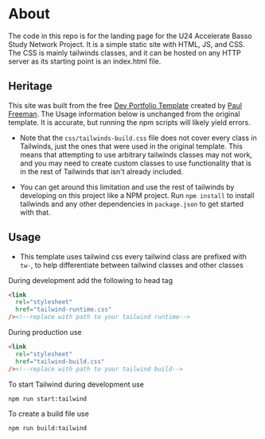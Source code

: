 # About

The code in this repo is for the landing page for the U24 Accelerate Basso Study Network Project. It is a simple static site with HTML, JS, and CSS. The CSS is mainly tailwinds classes, and it can be hosted on any HTTP server as its starting point is an index.html file.

## Heritage

This site was built from the free [Dev Portfolio Template](https://jamie-dev-portfolio.netlify.app/) created by [Paul Freeman](https://github.com/PaulleDemon). The Usage information below is unchanged from the original template. It is accurate, but running the npm scripts will likely yield errors.

- Note that the `css/tailwinds-build.css` file does not cover every class in Tailwinds, just the ones that were used in the original template. This means that attempting to use arbitrary tailwinds classes may not work, and you may need to create custom classes to use functionality that is in the rest of Tailwinds that isn't already included.

- You can get around this limitation and use the rest of tailwinds by developing on this project like a NPM project. Run `npm install` to install tailwinds and any other dependencies in `package.json` to get started with that.

## Usage

- This template uses tailwind css every tailwind class are prefixed with `tw-`, to help differentiate
  between tailwind classes and other classes

During development add the following to head tag

```html
<link
  rel="stylesheet"
  href="tailwind-runtime.css"
/><!--replace with path to your tailwind runtime-->
```

During production use

```html
<link
  rel="stylesheet"
  href="tailwind-build.css"
/><!--replace with path to your tailwind build-->
```

To start Tailwind during development use

```html
npm run start:tailwind
```

To create a build file use

```html
npm run build:tailwind
```
